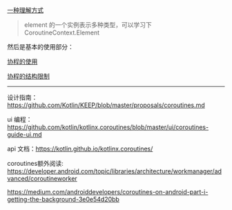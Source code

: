 [一种理解方式](./coroutines-myway.md)  

> element 的一个实例表示多种类型，可以学习下CoroutineContext.Element 

然后是基本的使用部分：

[协程的使用](./coroutines-usage.md)

[协程的结构限制](./coroutines-struct.md)



---

设计指南：https://github.com/Kotlin/KEEP/blob/master/proposals/coroutines.md

ui 编程：https://github.com/kotlin/kotlinx.coroutines/blob/master/ui/coroutines-guide-ui.md  

api 文档：https://kotlin.github.io/kotlinx.coroutines/

 coroutines额外阅读:  
https://developer.android.com/topic/libraries/architecture/workmanager/advanced/coroutineworker  

https://medium.com/androiddevelopers/coroutines-on-android-part-i-getting-the-background-3e0e54d20bb